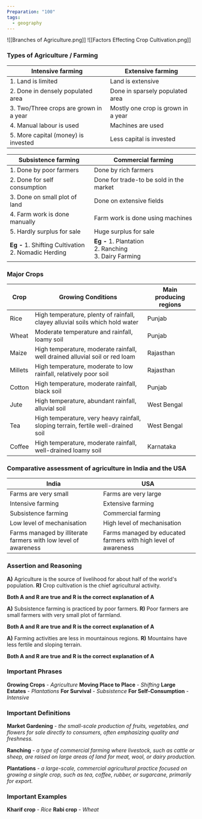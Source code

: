 ```yaml
---
Preparation: "100"
tags:
  - geography
---
```

![[Branches of Agriculture.png]]
![[Factors Effecting Crop Cultivation.png]]
### Types of Agriculture / Farming

| Intensive farming                      | Extensive farming                  |
| -------------------------------------- | ---------------------------------- |
| 1. Land is limited                     | Land is extensive                  |
| 2. Done in densely populated area      | Done in sparsely populated area    |
| 3. Two/Three crops are grown in a year | Mostly one crop is grown in a year |
| 4. Manual labour is used               | Machines are used                  |
| 5. More capital (money) is invested    | Less capital is invested           |

| Subsistence farming                                            | Commercial farming                                                        |
| -------------------------------------------------------------- | ------------------------------------------------------------------------- |
| 1. Done by poor farmers                                        | Done by rich farmers                                                      |
| 2. Done for self consumption                                   | Done for trade-to be sold in the market                                   |
| 3. Done on small plot of land                                  | Done on extensive fields                                                  |
| 4. Farm work is done manually                                  | Farm work is done using machines                                          |
| 5. Hardly surplus for sale                                     | Huge surplus for sale                                                     |
| **Eg -** 1. Shifting Cultivation<br>        2. Nomadic Herding | **Eg -** 1. Plantation<br>        2. Ranching<br>        3. Dairy Farming |
### Major Crops

| Crop    | Growing Conditions                                                                | Main producing regions |
| ------- | --------------------------------------------------------------------------------- | ---------------------- |
| Rice    | High temperature, plenty of rainfall, clayey alluvial soils which hold water      | Punjab                 |
| Wheat   | Moderate temperature and rainfall, loamy soil                                     | Punjab                 |
| Maize   | High temperature, moderate rainfall, well drained alluvial soil or red loam       | Rajasthan              |
| Millets | High temperature, moderate to low rainfall, relatively poor soil                  | Rajasthan              |
| Cotton  | High temperature, moderate rainfall, black soil                                   | Punjab                 |
| Jute    | High temperature, abundant rainfall, alluvial soil                                | West Bengal            |
| Tea     | High temperature, very heavy rainfall, sloping terrain, fertile well-drained soil | West Bengal            |
| Coffee  | High temperature, moderate rainfall, well-drained loamy soil                      | Karnataka              |
### Comparative assessment of agriculture in India and the USA

| India                                                           | USA                                                            |
| --------------------------------------------------------------- | -------------------------------------------------------------- |
| Farms are very small                                            | Farms are very large                                           |
| Intensive farming                                               | Extensive farming                                              |
| Subsistence farming                                             | Commercial farming                                             |
| Low level of mechanisation                                      | High level of mechanisation                                    |
| Farms managed by illiterate farmers with low level of awareness | Farms managed by educated farmers with high level of awareness |
### Assertion and Reasoning

**A)** Agriculture is the source of livelihood for about half of the world's population.
**R)** Crop cultivation is the chief agricultural activity.

**Both A and R are true and R is the correct explanation of A**

**A)** Subsistence farming is practiced by poor farmers.
**R)** Poor farmers are small farmers with very small plot of farmland.

**Both A and R are true and R is the correct explanation of A**

**A)** Farming activities are less in mountainous regions.
**R)** Mountains have less fertile and sloping terrain.

**Both A and R are true and R is the correct explanation of A**
### Important Phrases

**Growing Crops** - *Agriculture*
**Moving Place to Place** - *Shifting*
**Large Estates** - *Plantations*
**For Survival** - *Subsistence*
**For Self-Consumption** - *Intensive*
### Important Definitions

**Market Gardening** - *the small-scale production of fruits, vegetables, and flowers for sale directly to consumers, often emphasizing quality and freshness.*

**Ranching** - *a type of commercial farming where livestock, such as cattle or sheep, are raised on large areas of land for meat, wool, or dairy production.*

**Plantations** - *a large-scale, commercial agricultural practice focused on growing a single crop, such as tea, coffee, rubber, or sugarcane, primarily for export.*

### Important Examples

**Kharif crop** - *Rice*
**Rabi crop** - *Wheat*